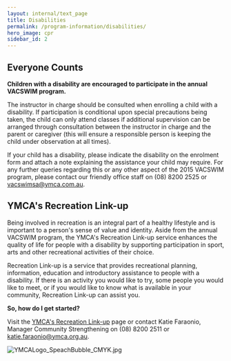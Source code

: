 ```yaml
---
layout: internal/text_page
title: Disabilities
permalink: /program-information/disabilities/
hero_image: cpr
sidebar_id: 2
---
```


## Everyone Counts

**Children with a disability are encouraged to participate
in the annual VACSWIM program.**

The instructor in charge should be consulted when enrolling a
child with a disability. If participation is conditional upon
special precautions being taken, the child can only attend
classes if additional supervision can be arranged through
consultation between the instructor in charge and the parent or
caregiver (this will ensure a responsible person is keeping the
child under observation at all times).

If your child has a disability, please indicate the
disability on the enrolment form and attach a note explaining the
assistance your child may require. For any further queries
regarding this or any other aspect of the 2015 VACSWIM program,
please contact our friendly office staff on (08) 8200
2525 or [vacswimsa@ymca.com.au](mailto:vacswimsa@ymca.com.au).

## YMCA's Recreation Link-up

Being involved in recreation is an integral part of a healthy
lifestyle and is important to a person's sense of value and
identity. Aside from the annual VACSWIM program, the YMCA's
Recreation Link-up service enhances the quality of life for
people with a disability by supporting participation in sport, arts
and other recreational activities of their choice.

Recreation Link-up is a service that provides recreational
planning, information, education and introductory assistance to
people with a disability. If there is an activity you would like to
try, some people you would like to meet, or if you would like to
know what is available in your community, Recreation Link-up can
assist you.

**So, how do I get started?**

Visit the [
YMCA's Recreation Link-up](http://www.sa.ymca.org.au/services/access/Pages/RecLink-up.aspx) page or contact Katie Faraonio, Manager Community Strengthening on (08) 8200 2511 or [katie.faraonio@ymca.org.au](mailto:katie.faraonio@ymca.org.au).

![YMCALogo_SpeachBubble_CMYK.jpg]({{site.assets}}/img/content/ymca-logo.png)